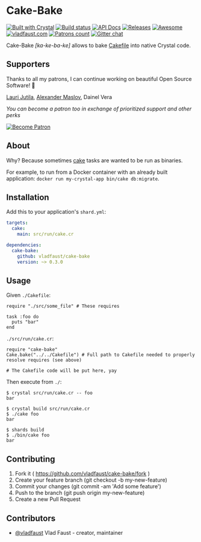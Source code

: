 # Cake-Bake

[![Built with Crystal](https://img.shields.io/badge/built%20with-crystal-000000.svg?style=flat-square)](https://crystal-lang.org/)
[![Build status](https://img.shields.io/travis/com/vladfaust/cake-bake/master.svg?style=flat-square)](https://travis-ci.com/vladfaust/cake-bake)
[![API Docs](https://img.shields.io/badge/api_docs-online-brightgreen.svg?style=flat-square)](https://github.vladfaust.com/cake-bake)
[![Releases](https://img.shields.io/github/release/vladfaust/cake-bake.svg?style=flat-square)](https://github.com/vladfaust/cake-bake/releases)
[![Awesome](https://awesome.re/badge-flat2.svg)](https://github.com/veelenga/awesome-crystal)
[![vladfaust.com](https://img.shields.io/badge/style-.com-lightgrey.svg?longCache=true&style=flat-square&label=vladfaust&colorB=0a83d8)](https://vladfaust.com)
[![Patrons count](https://img.shields.io/badge/dynamic/json.svg?label=patrons&url=https://www.patreon.com/api/user/11296360&query=$.included[0].attributes.patron_count&style=flat-square&colorB=red&maxAge=86400)](https://www.patreon.com/vladfaust)
[![Gitter chat](https://img.shields.io/badge/chat%20on-gitter-green.svg?colorB=ED1965&logo=gitter&style=flat-square)](https://gitter.im/vladfaust/Lobby)

Cake-Bake *[ka-ke-ba-ke]* allows to bake [Cakefile](https://github.com/axvm/cake) into native Crystal code.

## Supporters

Thanks to all my patrons, I can continue working on beautiful Open Source Software! 🙏

[Lauri Jutila](https://github.com/ljuti), [Alexander Maslov](https://seendex.ru), Dainel Vera

*You can become a patron too in exchange of prioritized support and other perks*

[![Become Patron](https://vladfaust.com/img/patreon-small.svg)](https://www.patreon.com/vladfaust)

## About

Why? Because sometimes [cake]((https://github.com/axvm/cake)) tasks are wanted to be run as binaries.

For example, to run from a Docker container with an already built application: `docker run my-crystal-app bin/cake db:migrate`.

## Installation

Add this to your application's `shard.yml`:

```yaml
targets:
  cake:
    main: src/run/cake.cr

dependencies:
  cake-bake:
    github: vladfaust/cake-bake
    version: ~> 0.3.0
```

## Usage

Given `./Cakefile`:

```crystal
require "./src/some_file" # These requires

task :foo do
  puts "bar"
end
```

`./src/run/cake.cr`:

```crystal
require "cake-bake"
Cake.bake("../../Cakefile") # Full path to Cakefile needed to properly resolve requires (see above)

# The Cakefile code will be put here, yay
```

Then execute from `./`:

```shell
$ crystal src/run/cake.cr -- foo
bar

$ crystal build src/run/cake.cr
$ ./cake foo
bar

$ shards build
$ ./bin/cake foo
bar
```

## Contributing

1. Fork it ( https://github.com/vladfaust/cake-bake/fork )
2. Create your feature branch (git checkout -b my-new-feature)
3. Commit your changes (git commit -am 'Add some feature')
4. Push to the branch (git push origin my-new-feature)
5. Create a new Pull Request

## Contributors

- [@vladfaust](https://github.com/vladfaust) Vlad Faust - creator, maintainer
